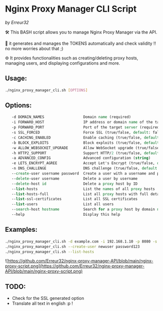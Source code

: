 
# Nginx Proxy Manager CLI Script

_by Erreur32_

🛠️  This BASH script allows you to manage Nginx Proxy Manager via the API.

🔑  it generates and manages the TOKENS automatically and check validity !! no more worries about that ;)

⚙️ It provides functionalities such as creating/deleting proxy hosts, managing users, and displaying configurations and more.

## Usage:
```bash
./nginx_proxy_manager_cli.sh [OPTIONS]
```

## Options:
```tcl
   -d DOMAIN_NAMES                  Domain name (required)
   -i FORWARD_HOST                  IP address or domain name of the target server (required)
   -p FORWARD_PORT                  Port of the target server (required)
   -s SSL_FORCED                    Force SSL (true/false, default: false)
   -c CACHING_ENABLED               Enable caching (true/false, default: false)
   -b BLOCK_EXPLOITS                Block exploits (true/false, default: true)
   -w ALLOW_WEBSOCKET_UPGRADE       Allow WebSocket upgrade (true/false, default: false)
   -h HTTP2_SUPPORT                 Support HTTP/2 (true/false, default: true)
   -a ADVANCED_CONFIG               Advanced configuration (string)
   -e LETS_ENCRYPT_AGREE            Accept Let's Encrypt (true/false, default: false)
   -n DNS_CHALLENGE                 DNS challenge (true/false, default: false)
   --create-user username password  Create a user with a username and password
   --delete-user username           Delete a user by username
   --delete-host id                 Delete a proxy host by ID
   --list-hosts                     List the names of all proxy hosts
   --list-hosts-full                List all proxy hosts with full details
   --list-ssl-certificates          List all SSL certificates
   --list-users                     List all users
   --search-host hostname           Search for a proxy host by domain name
   --help                           Display this help
```

## Examples:
```bash
./nginx_proxy_manager_cli.sh -d example.com -i 192.168.1.10 -p 8080 -s true
./nginx_proxy_manager_cli.sh --create-user newuser password123
./nginx_proxy_manager_cli.sh --list-hosts
```

![https://github.com/Erreur32/nginx-proxy-manager-API/blob/main/nginx-proxy-script.png](https://github.com/Erreur32/nginx-proxy-manager-API/blob/main/nginx-proxy-script.png)

## TODO:
- Check for the SSL generated option
- Translate all text in english :p !
